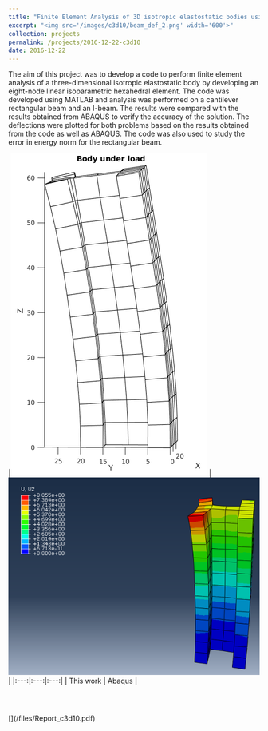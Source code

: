 ```yaml
---
title: "Finite Element Analysis of 3D isotropic elastostatic bodies using 8-node brick elements"
excerpt: "<img src='/images/c3d10/beam_def_2.png' width='600'>"
collection: projects
permalink: /projects/2016-12-22-c3d10
date: 2016-12-22
---
```


The aim of this project was to develop a code to perform finite element analysis of a three-dimensional isotropic elastostatic body by developing an eight-node linear isoparametric hexahedral element. The code was developed using MATLAB and analysis was performed on a cantilever rectangular beam and an I-beam. The results were compared with the results obtained from ABAQUS to verify the accuracy of the solution. The deflections were plotted for both problems based on the results obtained from the code as well as ABAQUS. The code was also used to study the error in energy norm for the rectangular beam.

|<img src='/images/c3d10/i_beam_deformed.png'> | <img src='/images/c3d10/Ibeam_ab.PNG'> |
|:---:|:---:|:---:|
| This work | Abaqus |

<br>
[<span style="font-size: 3em; color: Tomato;"><i class="fas fa-fw fa-file-pdf zoom" aria-hidden="true"></i></span>](/files/Report_c3d10.pdf) 
<!-- <iframe src="/files/Report_c3d10.pdf" width="100%" height="700" frameborder="no" border="0" marginwidth="0" marginheight="0"></iframe> -->
